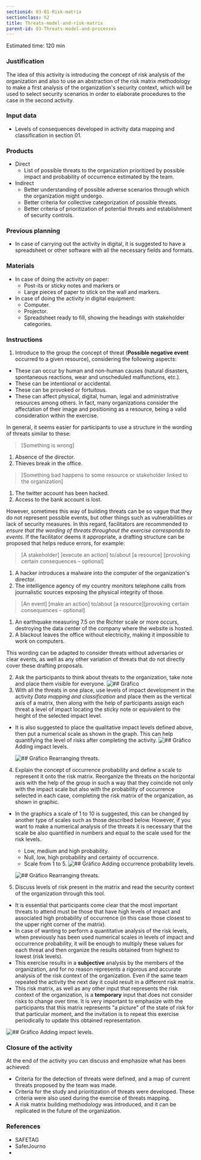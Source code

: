 ```yaml
---
sectionid: 03-01-Risk-matrix
sectionclass: h2
title: Threats-model-and-risk-matrix
parent-id: 03-Threats-model-and-processes
---
```

Estimated time: 120 min

### Justification
The idea of this activity is introducing the concept of risk analysis of the organization and also to use an abstraction of the risk matrix methodology to make a first analysis of the organization's security context, which will be used to select security scenarios in order to elaborate procedures to the case in the second activity.

### Input data
* Levels of consequences developed in activity data mapping and classification in section 01.

### Products
* Direct
  * List of possible threats to the organization prioritized by possible impact and probability of occurrence estimated by the team.
* Indirect
  * Better understanding of possible adverse scenarios through which the organization might undergo.
  * Better criteria for collective categorization of possible threats.
  * Better criteria of prioritization of potential threats and establishment of security controls.

### Previous planning
* In case of carrying out the activity in digital, it is suggested to have a spreadsheet or other software with all the necessary fields and formats.

### Materials
* In case of doing the activity on paper:
  * Post-its or sticky notes and markers or
  * Large pieces of paper to stick on the wall and markers.
* In case of doing the activity in digital equipment:
  * Computer.
  * Projector.
  * Spreadsheet ready to fill, showing the headings with stakeholder categories.


### Instructions
1. Introduce to the group the concept of threat (**Possible negative event** occurred to a given resource), considering the following aspects:
* These can occur by human and non-human causes (natural disasters, spontaneous reactions, wear and unscheduled malfunctions, etc.).
* These can be intentional or accidental.
* These can be provoked or fortuitous.
* These can affect physical, digital, human, legal and administrative resources among others. In fact, many organizations consider the affectation of their image and positioning as a resource, being a valid consideration within the exercise.

In general, it seems easier for participants to use a structure in the wording of threats similar to these:
  > [Something is wrong]

  1. Absence of the director.
  2. Thieves break in the office.

  > [Something bad happens to some resource or stakeholder linked to the organization]

  1. The twitter account has been hacked.
  2. Access to the bank account is lost.

 However, sometimes this way of building threats can be so vague that they do not represent possible events, but other things such as vulnerabilities or lack of security measures. In this regard, facilitators are recommended *to ensure that the wording of threats throughout the exercise corresponds to events*. If the facilitator deems it appropriate, a drafting structure can be proposed that helps reduce errors, for example:
  > [A stakeholder] [execute an action] to/about [a resource] [provoking certain consequences – optional]

  1. A hacker introduces a malware into the computer of the organization's director.
  2. The intelligence agency of my country monitors telephone calls from journalistic sources exposing the physical integrity of those.

  > [An event] [make an action] to/about [a resource][provoking certain consequences – optional]

  1.  An earthquake measuring 7.5 on the Richter scale or more occurs, destroying the data center of the company where the website is hosted.
  2. A blackout leaves the office without electricity, making it impossible to work on computers.

  This wording can be adapted to consider threats without adversaries or clear events, as well as any other variation of threats that do not directly cover these drafting proposals.

2. Ask the participants to think about threats to the organization, take note and place them visible for everyone.
  ![## Gráfico](../img/0301/bocetos-sda-0301-1.png)
3. With all the threats in one place, use levels of impact development in the activity *Data mapping and classification* and place them as the vertical axis of a matrix, then along with the help of participants assign each threat a level of impact locating the sticky note or equivalent to the height of the selected impact level.
* It is also suggested to place the qualitative impact levels defined above, then put a numerical scale as shown in the graph. This can help quantifying the level of risks after completing the activity.
  ![## Gráfico](../img/0301/bocetos-sda-0301-2.png)
  Adding impact levels.

  ![## Gráfico](../img/0301/bocetos-sda-0301-3.png)
  Rearranging threats.

4. Explain the concept of occurrence probability and define a scale to represent it onto the risk matrix. Reorganize the threats on the horizontal axis with the help of the group in such a way that they coincide not only with the impact scale but also with the probability of occurrence selected in each case, completing the risk matrix of the organization, as shown in graphic.
  * In the graphics a scale of 1 to 10 is suggested, this can be changed by another type of scales such as those described below. However, if you want to make a numerical analysis of the threats it is necessary that the scale be also quantified in numbers and equal to the scale used for the risk levels.
    * Low, medium and high probability.
    * Null, low, high probability and certainty of occurrence.
    * Scale from 1 to 5.
    ![## Gráfico](../img/0301/bocetos-sda-0301-4.png)
   Adding occurrence probability levels.

    ![## Gráfico](../img/0301/bocetos-sda-0301-5.png)
  Rearranging threats.

5. Discuss levels of risk present in the matrix and read the security context of the organization through this tool.
  * It is essential that participants come clear that the most important threats to attend must be those that have high levels of impact and associated high probability of occurrence (in this case those closest to the upper right corner of the matrix).
  * In case of wanting to perform a quantitative analysis of the risk levels, when previously has been used numerical scales in levels of impact and occurrence probability, it will be enough to multiply these values for each threat and then organize the results obtained from highest to lowest (risk levels).
  * This exercise results in a **subjective** analysis by the members of the organization, and for no reason represents a rigorous and accurate analysis of the risk context of the organization. Even if the same team repeated the activity the next day it could result in a different risk matrix.
  * This risk matrix, as well as any other input that represents the risk context of the organization, is a **temporary** input that does not consider risks to change over time. It is very important to emphasize with the participants that this matrix represents "a picture" of the state of risk for that particular moment, and the invitation is to repeat this exercise periodically to update this obtained representation.

  ![## Gráfico](../img/0301/bocetos-sda-0301-6.png)
  Adding impact levels.

### Closure of the activity
At the end of the activity you can discuss and emphasize what has been achieved:
* Criteria for the detection of threats were defined, and a map of current threats proposed by the team was made.
* Criteria for the study and prioritization of threats were developed. These criteria were also used during the exercise of threats mapping.
* A risk matrix building methodology was introduced, and it can be replicated in the future of the organization.

### References
* SAFETAG
* SaferJourno
*
